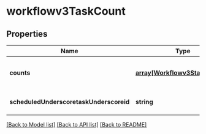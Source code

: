 # workflowv3TaskCount

## Properties
Name | Type | Description | Notes
------------ | ------------- | ------------- | -------------
**counts** | [**array[Workflowv3StatusCount]**](Workflowv3StatusCount.md) | The status and count for the given task | [optional] [default to null]
**scheduledUnderscoretaskUnderscoreid** | **string** |  | [optional] [default to null]

[[Back to Model list]](../README.md#documentation-for-models) [[Back to API list]](../README.md#documentation-for-api-endpoints) [[Back to README]](../README.md)


